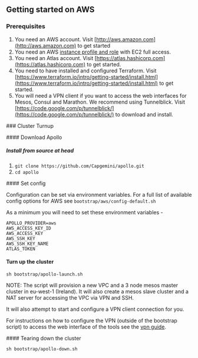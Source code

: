 ## Getting started on AWS

### Prerequisites

1. You need an AWS account. Visit [http://aws.amazon.com](http://aws.amazon.com) to get started
2. You need an AWS [instance profile and role](http://docs.aws.amazon.com/IAM/latest/UserGuide/instance-profiles.html) with EC2 full access.
3. You need an Atlas account. Visit [https://atlas.hashicorp.com](https://atlas.hashicorp.com) to get started.
4. You need to have installed and configured Terraform. Visit [https://www.terraform.io/intro/getting-started/install.html](https://www.terraform.io/intro/getting-started/install.html) to get started.
5. You will need a VPN client if you want to access the web interfaces for Mesos, Consul and Marathon. We recommend using Tunnelblick. Visit [https://code.google.com/p/tunnelblick/](https://code.google.com/p/tunnelblick/) to download and install.

### Cluster Turnup

#### Download Apollo

##### Install from source at head
1. ```git clone https://github.com/Capgemini/apollo.git```
2. ```cd apollo```

#### Set config

Configuration can be set via environment variables. For a full list of available config
options for AWS see ```bootstrap/aws/config-default.sh```

As a minimum you will need to set these environment variables -

```
APOLLO_PROVIDER=aws
AWS_ACCESS_KEY_ID
AWS_ACCESS_KEY
AWS_SSH_KEY
AWS_SSH_KEY_NAME
ATLAS_TOKEN
```

#### Turn up the cluster
```
sh bootstrap/apollo-launch.sh
```

NOTE: The script will provision a new VPC and a 3 node mesos master cluster in eu-west-1 (Ireland). It will also create a mesos slave cluster and a NAT server for accessing the VPC via VPN and SSH.

It will also attempt to start and configure a VPN client connection for you.

For instructions on how to configure the VPN (outside of the bootstrap script) to access the web interface of the tools see the [vpn guide](../aws/vpn.md).

#### Tearing down the cluster
```
sh bootstrap/apollo-down.sh
```
